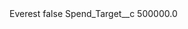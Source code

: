 <?xml version="1.0" encoding="UTF-8"?>
<CustomMetadata xmlns="http://soap.sforce.com/2006/04/metadata" xmlns:xsi="http://www.w3.org/2001/XMLSchema-instance" xmlns:xsd="http://www.w3.org/2001/XMLSchema">
    <label>Everest</label>
    <protected>false</protected>
    <values>
        <field>Spend_Target__c</field>
        <value xsi:type="xsd:double">500000.0</value>
    </values>
</CustomMetadata>
